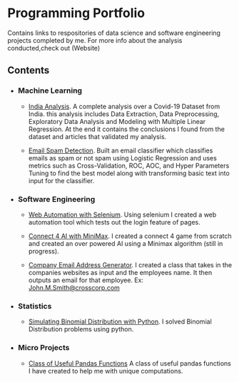 # Programming Portfolio

Contains links to respositories of data science and software engineering projects completed by me. 
For more info about the analysis conducted,check out (Website)

## Contents

* ### Machine Learning
  * [India Analysis](https://github.com/faraz176/India_Dataset/blob/master/India_Dataset_Analysis.ipynb). A complete analysis over a Covid-19 Dataset from India.
    this analysis includes Data Extraction, Data Preprocessing, Exploratory Data Analysis and Modeling with Multiple Linear Regression. At the end it contains the conclusions
    I found from the dataset and articles that validated my analysis.
    
  * [Email Spam Detection](https://github.com/faraz176/Email_Spam_Classifier). Built an email classifier which classifies emails as spam or not spam using Logistic Regression and uses metrics such as Cross-Validation, ROC, AOC, and Hyper Parameters Tuning to find the best model along with transforming basic text into input for the classifier.
  
  
* ### Software Engineering
  * [Web Automation with Selenium](https://github.com/faraz176/TikTok-BruteFroce). Using selenium I created a web automation tool which tests out the login feature of pages.
  * [Connect 4 AI with MiniMax](https://github.com/faraz176/Connect_4_Ai). I created a connect 4 game from scratch and created an over powered AI using a Minimax algorithm (still in progress).
  
  * [Company Email Address Generator](https://github.com/faraz176/Company_Email/blob/main/normdistributed.py). I created a class that takes in the companies websites as input and the employees name. It then outputs an email for that employee. Ex: John.M.Smith@crosscorp.com
  
* ### Statistics
  * [Simulating Binomial Distribution with Python](https://github.com/faraz176/Binomial-Distribution/blob/main/Binomial%20Distribution.ipynb). I solved Binomial Distribution problems using python. 
  
* ### Micro Projects
  * [Class of Useful Pandas Functions](https://github.com/faraz176/useful_pandas_functions/blob/master/classes.py) A class of useful pandas functions I have created to help me with unique computations.
